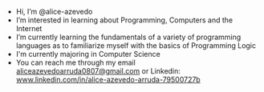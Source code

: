 - Hi, I’m @alice-azevedo
- I’m interested in learning about Programming, Computers and the Internet
- I’m currently learning the fundamentals of a variety of programming languages as to familiarize myself with the basics of Programming Logic
- I'm currently majoring in Computer Science
- You can reach me through my email aliceazevedoarruda0807@gmail.com or Linkedin: www.linkedin.com/in/alice-azevedo-arruda-79500727b
  

<!---
alice-azevedo/alice-azevedo is a ✨ special ✨ repository because its `README.md` (this file) appears on your GitHub profile.
You can click the Preview link to take a look at your changes.
--->
